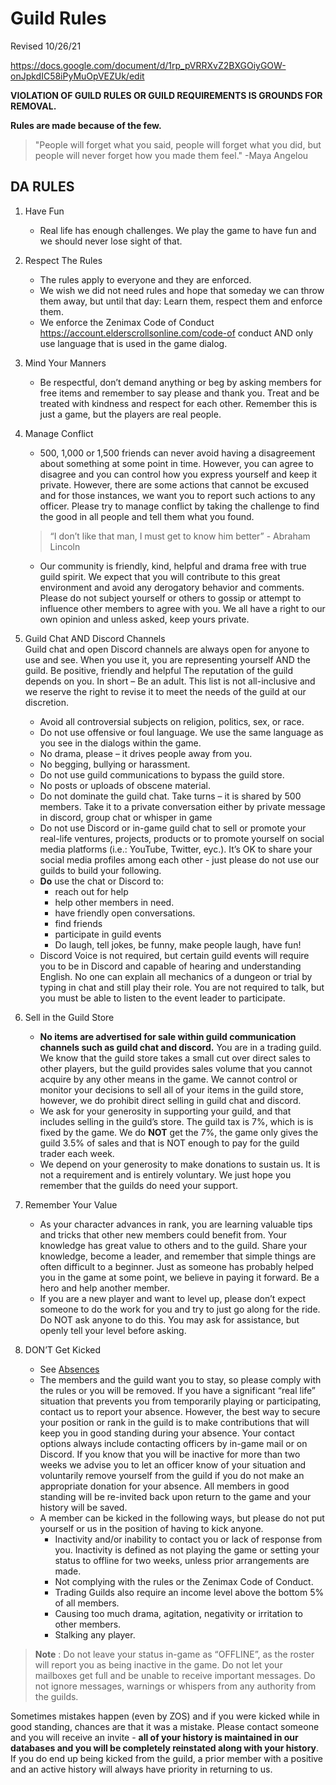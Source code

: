 # Guild Rules

Revised 10/26/21

https://docs.google.com/document/d/1rp_pVRRXvZ2BXGOiyGOW-onJpkdIC58iPyMuOpVEZUk/edit

	
**VIOLATION OF GUILD RULES OR GUILD REQUIREMENTS IS GROUNDS FOR REMOVAL.**

**Rules are made because of the few.**

> "People will forget what you said, people will forget what you did, but  people will never forget how you made them feel." -Maya Angelou 

<!--:warning: EN: I propose splitting this into
1. Guild house rules (everything for discord, ranks, )
2. Trade
3. Absences (Consolidate with absences document)

Also see [[Absences]] and [[Sales Handbook]]

(Editor's comment: Isn't this in the handbook?)-->

## DA RULES 
1. Have Fun
   - Real life has enough challenges. We play the game to have fun and we should never lose sight of that. 
1. Respect The Rules
   - The rules apply to everyone and they are enforced.
   - We wish we did not need rules and hope that someday we can throw them away, but until that day: Learn them, respect them and enforce them. 
   - We enforce the Zenimax Code of Conduct https://account.elderscrollsonline.com/code-of conduct AND only use language that is used in the game dialog.
1. Mind Your Manners 
   - Be respectful, don’t demand anything or beg by asking members for free items and remember to say please and thank you. Treat and be treated with kindness and respect for each other. Remember this is just a game, but the players are real people. 
1. Manage Conflict  
   - 500, 1,000 or 1,500  friends can never avoid having a disagreement about something at some point in time.  However, you can agree to disagree and you can control how you express yourself and keep it  private. However, there are some actions that cannot be excused and for those instances, we  want you to report such actions to any officer. Please try to manage conflict by taking the challenge to find the good in all people and tell them what you found. 
 
   > “I don’t like that man, I must get to know him better” - Abraham Lincoln

   - Our community is friendly, kind, helpful and drama free with true guild spirit.  We expect that you will contribute to this great environment and avoid any derogatory behavior and comments.  Please do not subject yourself or others to gossip or attempt to influence other members to  agree with you. We all have a right to our own opinion and unless asked, keep yours private.
1. Guild Chat AND Discord Channels  \
  Guild chat and open Discord channels are always open for anyone to use and see. When  you use it, you are representing yourself AND the guild. Be positive, friendly and helpful  The reputation of the guild depends on you. In short – Be an adult. This list is not all-inclusive and we reserve the right to revise it to meet the needs of the guild at our discretion. 
   - Avoid all controversial subjects on religion, politics, sex, or race.
   - Do not use offensive or foul language. We use the same language as you see in the dialogs within the game. 
   - No drama, please – it drives people away from you.
   - No begging, bullying or harassment.
   - Do not use guild communications to bypass the guild store.
   - No posts or uploads of obscene material.
   - Do not dominate the guild chat. Take turns – it is shared by 500 members. Take it to a private conversation either by private message in discord, group chat or whisper in game
   - Do not use Discord or in-game guild chat to sell or promote your real-life ventures, projects, products or to promote yourself on social media platforms (i.e.: YouTube, Twitter, eyc.). It’s OK to share your social media profiles among each other - just please do not use our guilds to build your following.
   - **Do** use the chat or Discord to:  
     - reach out for help 
     - help other members in need. 
     - have friendly open conversations. 
     - find friends
     - participate in guild events
     - Do laugh, tell jokes, be funny, make people laugh, have fun! 
   - Discord Voice is not required, but certain guild events will require you to be in Discord and capable of hearing and understanding English. No one can explain all mechanics of a dungeon or trial by typing in chat and still play their role. You are not required to talk, but you must be able to listen to the event leader to participate.
1. Sell in the Guild Store
   - **No items are advertised for sale within guild communication channels such as guild chat and discord.** You are in a trading guild. We know that the guild store takes a small cut over direct sales to other players, but the guild provides sales volume that you cannot acquire by any other means in the game.  We cannot control or monitor your decisions to sell all of your items in the guild store, however, we do prohibit direct selling in guild chat and discord.
   - We ask for your generosity in supporting your guild, and that includes selling in the guild’s store.  The guild tax is 7%, which is is fixed by the game.  We do **NOT** get the 7%, the game only gives the guild 3.5% of sales and that is NOT enough to pay for the guild trader each week.
   - We depend on your generosity to make donations to sustain us.  It is not a requirement and is entirely voluntary. We just hope you remember that the guilds do need your support. 
2. Remember Your Value  
   - As your character advances in rank, you are learning valuable tips and tricks that other new  members could benefit from. Your knowledge has great value to others and to the guild. Share your knowledge, become a leader, and remember that simple things are often difficult to a beginner. Just as someone has probably helped you in the game at some point, we believe in paying it  forward.  Be a hero and help another member.
   - If you are a new player and want to level up, please don’t expect someone to do the work for you and try to just go along for the ride.  Do NOT ask anyone to do this.  You may ask for assistance, but openly tell your level before asking.  
3. DON’T Get Kicked  
   - See [Absences](Absences.md)
   - The members and the guild want you to stay, so please comply with the rules or you will be removed. If you have a significant “real life” situation that prevents you from temporarily playing or participating, contact us to report your absence. However, the best way to  secure your position or rank in the guild is to make contributions that will keep you in good  standing during your absence. Your contact options always include contacting officers by in-game mail or on Discord. If you know that you will be inactive for more than two weeks we advise you to let an officer know of your situation and voluntarily remove yourself from the guild if you do not make an appropriate donation for your absence.  All members in good standing will be re-invited back upon return to the game and your history will be saved.
   - A member can be kicked in the following ways, but please do not put yourself or us in the  position of having to kick anyone. 
     - Inactivity and/or inability to contact you or lack of response from you. Inactivity is defined as not playing the game or setting your status to offline for two weeks, unless prior arrangements are made.
     - Not complying with the rules or the Zenimax Code of Conduct. 
     - Trading Guilds also require an income level above the bottom 5% of all members. 
     - Causing too much drama, agitation, negativity or irritation to other members. 
     - Stalking any player. 

> **Note** : Do not leave your status in-game as “OFFLINE”, as the roster will report you as being inactive in  the game. Do not let your mailboxes get full and be unable to receive important  messages. Do not ignore messages, warnings or whispers from any authority from the guilds. 

Sometimes mistakes happen (even by ZOS) and if you were kicked while in good standing, chances are that it was a mistake. Please contact someone and you will receive an invite - **all of your history is maintained in our databases and you will be completely reinstated along with your history**. If you do end up being kicked from the guild, a prior member with a positive and an active history will always have priority in returning to us.